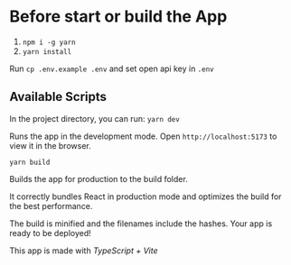 # Before start or build the App

1. `npm i -g yarn`
2. `yarn install`

Run `cp .env.example .env` and set open api key in `.env`

## Available Scripts

In the project directory, you can run:
`yarn dev`

Runs the app in the development mode.
Open `http://localhost:5173` to view it in the browser.

`yarn build`

Builds the app for production to the build folder.

It correctly bundles React in production mode and optimizes the build for the best performance.

The build is minified and the filenames include the hashes.
Your app is ready to be deployed!

This app is made with _TypeScript + Vite_
